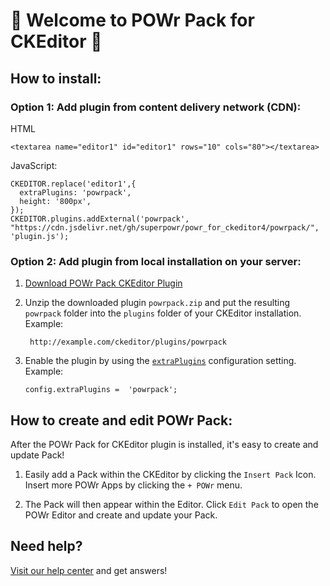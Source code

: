 # 🎉 Welcome to POWr Pack for CKEditor 🎉

## How to install:

### Option 1: Add plugin from content delivery network (CDN):
HTML

    <textarea name="editor1" id="editor1" rows="10" cols="80"></textarea>

JavaScript:

    CKEDITOR.replace('editor1',{
      extraPlugins: 'powrpack',
      height: '800px',
    });
    CKEDITOR.plugins.addExternal('powrpack', "https://cdn.jsdelivr.net/gh/superpowr/powr_for_ckeditor4/powrpack/", 'plugin.js');

### Option 2: Add plugin from local installation on your server:
1.  [Download POWr Pack CKEditor Plugin](https://cdn.jsdelivr.net/gh/superpowr/powr_for_ckeditor4/powrpack/powrpack.zip)
2. Unzip the downloaded plugin  `powrpack.zip`  and put the resulting `powrpack` folder into the  `plugins`  folder of your CKEditor installation. Example:

	    http://example.com/ckeditor/plugins/powrpack

3.  Enable the plugin by using the  [`extraPlugins`](https://ckeditor.com/docs/ckeditor4/latest/api/CKEDITOR_config.html#cfg-extraPlugins)  configuration setting. Example:

	    config.extraPlugins =  'powrpack';



## How to create and edit POWr Pack:

After the POWr Pack for CKEditor plugin is installed, it's easy to create and update Pack!

1. Easily add a Pack within the CKEditor by clicking the `Insert Pack` Icon. Insert more POWr Apps by clicking the `+ POWr` menu.

2. The Pack will then appear within the Editor. Click `Edit Pack` to open the POWr Editor and create and update your Pack.

## Need help?
[Visit our help center](https://www.powr.io/knowledge-base) and get answers!
